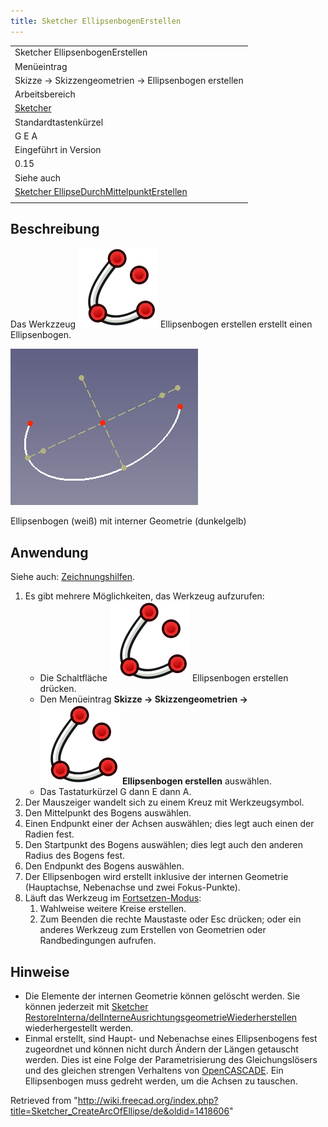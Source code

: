 ```yaml
---
title: Sketcher EllipsenbogenErstellen
---
```


|                                                                                                                     |
| ------------------------------------------------------------------------------------------------------------------- |
| Sketcher EllipsenbogenErstellen                                                                                     |
| Menüeintrag                                                                                                         |
| Skizze → Skizzengeometrien → Ellipsenbogen erstellen                                                                |
| Arbeitsbereich                                                                                                      |
| [Sketcher](/Sketcher_Workbench/de "Sketcher Workbench/de")                                                          |
| Standardtastenkürzel                                                                                                |
| G E A                                                                                                               |
| Eingeführt in Version                                                                                               |
| 0.15                                                                                                                |
| Siehe auch                                                                                                          |
| [Sketcher EllipseDurchMittelpunktErstellen](/Sketcher_CreateEllipseByCenter/de "Sketcher CreateEllipseByCenter/de") |
|                                                                                                                     |

## Beschreibung

Das Werkzzeug ![](/src/assets/images/Sketcher_CreateArcOfEllipse.svg) Ellipsenbogen erstellen erstellt einen Ellipsenbogen.

![](/src/assets/images/Sketcher_CreateArcOfEllipse_Example.png)

Ellipsenbogen (weiß) mit interner Geometrie (dunkelgelb)

## Anwendung

Siehe auch: [Zeichnungshilfen](/Sketcher_Workbench/de#Zeichnungshilfen "Sketcher Workbench/de").

1. Es gibt mehrere Möglichkeiten, das Werkzeug aufzurufen:
   - Die Schaltfläche ![](/src/assets/images/Sketcher_CreateArcOfEllipse.svg) Ellipsenbogen erstellen drücken.
   - Den Menüeintrag **Skizze → Skizzengeometrien → ![](/src/assets/images/Sketcher_CreateArcOfEllipse.svg) Ellipsenbogen erstellen** auswählen.
   - Das Tastaturkürzel G dann E dann A.
2. Der Mauszeiger wandelt sich zu einem Kreuz mit Werkzeugsymbol.
3. Den Mittelpunkt des Bogens auswählen.
4. Einen Endpunkt einer der Achsen auswählen; dies legt auch einen der Radien fest.
5. Den Startpunkt des Bogens auswählen; dies legt auch den anderen Radius des Bogens fest.
6. Den Endpunkt des Bogens auswählen.
7. Der Ellipsenbogen wird erstellt inklusive der internen Geometrie (Hauptachse, Nebenachse und zwei Fokus-Punkte).
8. Läuft das Werkzeug im [Fortsetzen-Modus](/Sketcher_Workbench/de#Fortsetzen-Modi "Sketcher Workbench/de"):
   1. Wahlweise weitere Kreise erstellen.
   2. Zum Beenden die rechte Maustaste oder Esc drücken; oder ein anderes Werkzeug zum Erstellen von Geometrien oder Randbedingungen aufrufen.

## Hinweise

- Die Elemente der internen Geometrie können gelöscht werden. Sie können jederzeit mit [Sketcher RestoreInterna/delInterneAusrichtungsgeometrieWiederherstellen](/Sketcher_RestoreInternalAlignmentGeometry "Sketcher RestoreInternalAlignmentGeometry") wiederhergestellt werden.
- Einmal erstellt, sind Haupt- und Nebenachse eines Ellipsenbogens fest zugeordnet und können nicht durch Ändern der Längen getauscht werden. Dies ist eine Folge der Parametrisierung des Gleichungslösers und des gleichen strengen Verhaltens von [OpenCASCADE](/OpenCASCADE/de "OpenCASCADE/de"). Ein Ellipsenbogen muss gedreht werden, um die Achsen zu tauschen.

Retrieved from "<http://wiki.freecad.org/index.php?title=Sketcher_CreateArcOfEllipse/de&oldid=1418606>"
